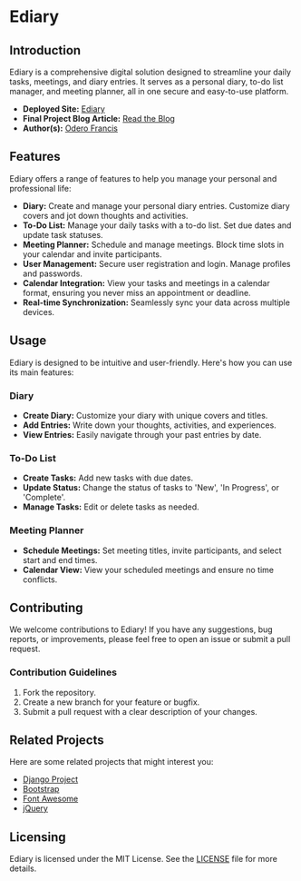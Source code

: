 # Ediary

## Introduction
Ediary is a comprehensive digital solution designed to streamline your daily tasks, meetings, and diary entries. It serves as a personal diary, to-do list manager, and meeting planner, all in one secure and easy-to-use platform.

- **Deployed Site:** [Ediary](https://codefox254.github.io/Ediary/)
- **Final Project Blog Article:** [Read the Blog](#) <!-- Add link to your blog article -->
- **Author(s):** [Odero Francis]((https://www.linkedin.com/in/francis-odero-722090117/))

## Features
Ediary offers a range of features to help you manage your personal and professional life:

- **Diary:** Create and manage your personal diary entries. Customize diary covers and jot down thoughts and activities.
- **To-Do List:** Manage your daily tasks with a to-do list. Set due dates and update task statuses.
- **Meeting Planner:** Schedule and manage meetings. Block time slots in your calendar and invite participants.
- **User Management:** Secure user registration and login. Manage profiles and passwords.
- **Calendar Integration:** View your tasks and meetings in a calendar format, ensuring you never miss an appointment or deadline.
- **Real-time Synchronization:** Seamlessly sync your data across multiple devices.

## Usage
Ediary is designed to be intuitive and user-friendly. Here's how you can use its main features:

### Diary
- **Create Diary:** Customize your diary with unique covers and titles.
- **Add Entries:** Write down your thoughts, activities, and experiences.
- **View Entries:** Easily navigate through your past entries by date.

### To-Do List
- **Create Tasks:** Add new tasks with due dates.
- **Update Status:** Change the status of tasks to 'New', 'In Progress', or 'Complete'.
- **Manage Tasks:** Edit or delete tasks as needed.

### Meeting Planner
- **Schedule Meetings:** Set meeting titles, invite participants, and select start and end times.
- **Calendar View:** View your scheduled meetings and ensure no time conflicts.

## Contributing
We welcome contributions to Ediary! If you have any suggestions, bug reports, or improvements, please feel free to open an issue or submit a pull request.

### Contribution Guidelines
1. Fork the repository.
2. Create a new branch for your feature or bugfix.
3. Submit a pull request with a clear description of your changes.

## Related Projects
Here are some related projects that might interest you:

- [Django Project](https://www.djangoproject.com/)
- [Bootstrap](https://getbootstrap.com/)
- [Font Awesome](https://fontawesome.com/)
- [jQuery](https://jquery.com/)

## Licensing
Ediary is licensed under the MIT License. See the [LICENSE](LICENSE) file for more details.
